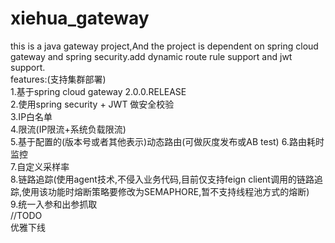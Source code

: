 # xiehua_gateway
this is a java gateway project,And the project is dependent on spring cloud gateway and spring security.add dynamic route rule support and jwt support.   
features:(支持集群部署)   
1.基于spring cloud gateway 2.0.0.RELEASE   
2.使用spring security + JWT 做安全校验   
3.IP白名单   
4.限流(IP限流+系统负载限流)  
5.基于配置的(版本号或者其他表示)动态路由(可做灰度发布或AB test)
6.路由耗时监控  
7.自定义采样率  
8.链路追踪(使用agent技术,不侵入业务代码,目前仅支持feign client调用的链路追踪,使用该功能时熔断策略要修改为SEMAPHORE,暂不支持线程池方式的熔断)  
9.统一入参和出参抓取  
//TODO  
优雅下线  

